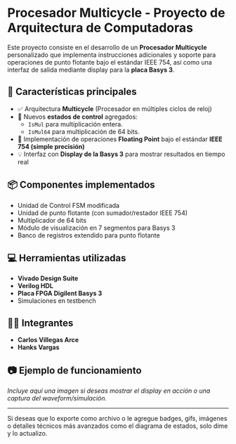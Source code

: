 # Procesador Multicycle - Proyecto de Arquitectura de Computadoras

Este proyecto consiste en el desarrollo de un **Procesador Multicycle** personalizado que implementa instrucciones adicionales y soporte para operaciones de punto flotante bajo el estándar IEEE 754, así como una interfaz de salida mediante display para la **placa Basys 3**.

## 🔧 Características principales

- ✅ Arquitectura **Multicycle** (Procesador en múltiples ciclos de reloj)
- 🔁 Nuevos **estados de control** agregados:
  - `IsMul` para multiplicación entera.
  - `IsMul64` para multiplicación de 64 bits.
- 🧮 Implementación de operaciones **Floating Point** bajo el estándar **IEEE 754 (simple precisión)**
- 💡 Interfaz con **Display de la Basys 3** para mostrar resultados en tiempo real

## 📦 Componentes implementados

- Unidad de Control FSM modificada
- Unidad de punto flotante (con sumador/restador IEEE 754)
- Multiplicador de 64 bits
- Módulo de visualización en 7 segmentos para Basys 3
- Banco de registros extendido para punto flotante

## 💻 Herramientas utilizadas

- **Vivado Design Suite**
- **Verilog HDL**
- **Placa FPGA Digilent Basys 3**
- Simulaciones en testbench

## 👨‍💻 Integrantes

- **Carlos Villegas Arce**
- **Hanks Vargas**

## 📷 Ejemplo de funcionamiento

*Incluye aquí una imagen si deseas mostrar el display en acción o una captura del waveform/simulación.*

---

Si deseas que lo exporte como archivo o le agregue badges, gifs, imágenes o detalles técnicos más avanzados como el diagrama de estados, solo dime y lo actualizo.

